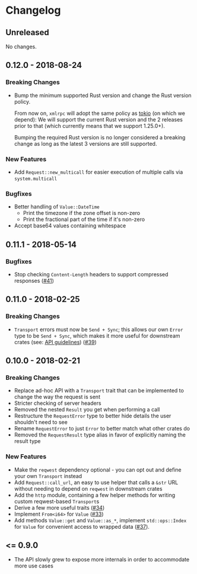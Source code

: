 # Changelog

## Unreleased

No changes.

## 0.12.0 - 2018-08-24

### Breaking Changes

* Bump the minimum supported Rust version and change the Rust version policy.

  From now on, `xmlrpc` will adopt the same policy as [tokio] (on which we
  depend): We will support the current Rust version and the 2 releases prior to
  that (which currently means that we support 1.25.0+).
  
  Bumping the required Rust version is no longer considered a breaking change as
  long as the latest 3 versions are still supported.

[tokio]: https://github.com/tokio-rs/tokio

### New Features

* Add `Request::new_multicall` for easier execution of multiple calls via `system.multicall`

### Bugfixes

* Better handling of `Value::DateTime`
  * Print the timezone if the zone offset is non-zero
  * Print the fractional part of the time if it's non-zero
* Accept base64 values containing whitespace

## 0.11.1 - 2018-05-14

### Bugfixes

* Stop checking `Content-Length` headers to support compressed responses ([#41](https://github.com/jonas-schievink/xml-rpc-rs/pull/41))

## 0.11.0 - 2018-02-25

### Breaking Changes

* `Transport` errors must now be `Send + Sync`; this allows our own `Error` type to be `Send + Sync`, which makes it more useful for downstream crates (see: [API guidelines][c-good-err]) ([#39](https://github.com/jonas-schievink/xml-rpc-rs/pull/39))

## 0.10.0 - 2018-02-21

### Breaking Changes

* Replace ad-hoc API with a `Transport` trait that can be implemented to change the way the request is sent
* Stricter checking of server headers
* Removed the nested `Result` you get when performing a call
* Restructure the `RequestError` type to better hide details the user shouldn't need to see
* Rename `RequestError` to just `Error` to better match what other crates do
* Removed the `RequestResult` type alias in favor of explicitly naming the result type

### New Features

* Make the `reqwest` dependency optional - you can opt out and define your own `Transport` instead
* Add `Request::call_url`, an easy to use helper that calls a `&str` URL without needing to depend on `reqwest` in downstream crates
* Add the `http` module, containing a few helper methods for writing custom reqwest-based `Transport`s
* Derive a few more useful traits ([#34](https://github.com/jonas-schievink/xml-rpc-rs/pull/34))
* Implement `From<i64>` for `Value` ([#33](https://github.com/jonas-schievink/xml-rpc-rs/pull/33))
* Add methods `Value::get` and `Value::as_*`, implement `std::ops::Index` for `Value` for convenient access to wrapped
  data ([#37](https://github.com/jonas-schievink/xml-rpc-rs/pull/37)).

## <= 0.9.0

* The API slowly grew to expose more internals in order to accommodate more use cases

[c-good-err]: https://rust-lang-nursery.github.io/api-guidelines/interoperability.html#c-good-err

